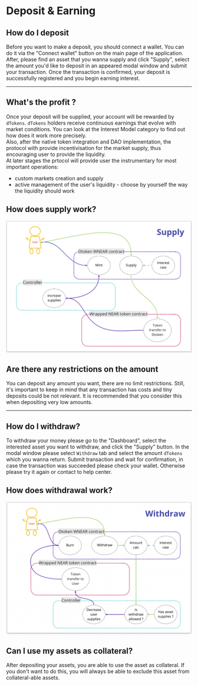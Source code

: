 # Deposit & Earning

## How do I deposit

Before you want to make a deposit, you should connect a wallet. You can do it via the "Connect wallet" button on the main page of the application. After, please find an asset that you wanna supply and click "Supply", select the amount you'd like to deposit in an appeared modal window and submit your transaction. Once the transaction is confirmed, your deposit is successfully registered and you begin earning interest.

***

## What's the profit ?

Once your deposit will be supplied, your account will be rewarded by `dTokens`. `dTokens` holders receive continuous earnings that evolve with market conditions. You can look at the Interest Model category to find out how does it work more precisely.
<br>
Also, after the native token integration and DAO implementation, the protocol with provide incentivisation for the market supply, thus encouraging user to provide the liquidity.
<br>
At later stages the prtocol will provide user the instrumentary for most important operations:
* custom markets creation and supply
* active management of the user's liquidity - choose by yourself the way the liquidity should work

## How does supply work?

![](../.gitbook/assets/supply.png)

## Are there any restrictions on the amount

You can deposit any amount you want, there are no limit restrictions. Still, it's important to keep in mind that any transaction has costs and tiny deposits could be not relevant. It is recommended that you consider this when depositing very low amounts.

***

## How do I withdraw?

To withdraw your money please go to the "Dashboard", select the interested asset you want to withdraw, and click the "Supply" button. In the modal window please select `Withdraw` tab and select the amount `dTokens` which you wanna return. Submit transaction and wait for confirmation, in case the transaction was succeeded please check your wallet. Otherwise please try it again or contact to help center.

## How does withdrawal work?

![](../.gitbook/assets/withdraw.png)

## Can I use my assets as collateral?

After depositing your assets, you are able to use the asset as collateral. If you don't want to do this, you will always be able to exclude this asset from collateral-able assets.
